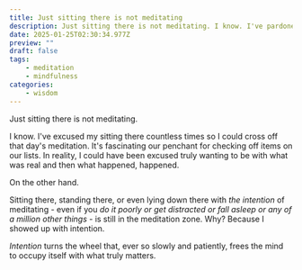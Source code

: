 ```yaml
---
title: Just sitting there is not meditating
description: Just sitting there is not meditating. I know. I've pardoned this form of...
date: 2025-01-25T02:30:34.977Z
preview: ""
draft: false
tags:
    - meditation
    - mindfulness
categories:
    - wisdom
---
```

Just sitting there is not meditating. 

I know. I've excused my sitting there countless times so I could cross off that day's meditation. It's fascinating our penchant for checking off items on our lists. In reality, I could have been excused truly wanting to be with what was real and then what happened, happened. 

On the other hand.

Sitting there, standing there, or even lying down there with *the intention* of meditating - even if you *do it poorly or get distracted or fall asleep or any of a million other things* - is still in the meditation zone. Why? Because I showed up with intention. 

*Intention* turns the wheel that, ever so slowly and patiently, frees the mind to occupy itself with what truly matters. 